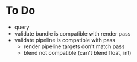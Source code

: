 # To Do

* query
* validate bundle is compatible with render pass
* validate pipeline is compatible with pass
  * render pipeline targets don't match pass
  * blend not compatible (can't blend float, int)
